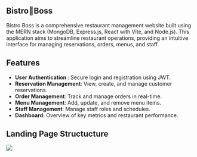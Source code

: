 ## Bistro🍳Boss

Bistro Boss is a comprehensive restaurant management website built using the MERN stack (MongoDB, Express.js, React with Vite, and Node.js). This application aims to streamline restaurant operations, providing an intuitive interface for managing reservations, orders, menus, and staff.

## Features

- <b>User Authentication </b>: Secure login and registration using JWT.
- <b>Reservation Management</b>: View, create, and manage customer reservations.
- <b>Order Management</b>: Track and manage orders in real-time.
- <b>Menu Management</b>: Add, update, and remove menu items.
- <b>Staff Management</b>: Manage staff roles and schedules.
- <b>Dashboard:</b> Overview of key metrics and restaurant performance.

## Landing Page Structucture

<img src="./landing-structure.png">
